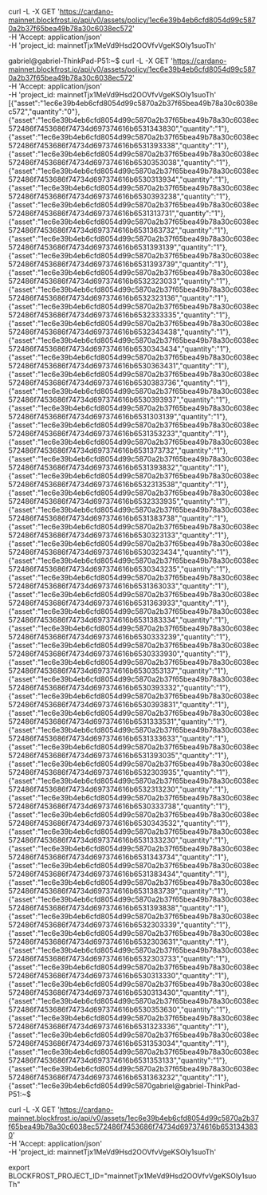 curl -L -X GET 'https://cardano-mainnet.blockfrost.io/api/v0/assets/policy/1ec6e39b4eb6cfd8054d99c5870a2b37f65bea49b78a30c6038ec572' \
-H 'Accept: application/json' \
-H 'project_id: mainnetTjx1MeVd9Hsd2OOVfvVgeKSOly1suoTh'

gabriel@gabriel-ThinkPad-P51:~$ curl -L -X GET 'https://cardano-mainnet.blockfrost.io/api/v0/assets/policy/1ec6e39b4eb6cfd8054d99c5870a2b37f65bea49b78a30c6038ec572' \
-H 'Accept: application/json' \
-H 'project_id: mainnetTjx1MeVd9Hsd2OOVfvVgeKSOly1suoTh'
[{"asset":"1ec6e39b4eb6cfd8054d99c5870a2b37f65bea49b78a30c6038ec572","quantity":"0"},{"asset":"1ec6e39b4eb6cfd8054d99c5870a2b37f65bea49b78a30c6038ec572486f7453686f74734d697374616b6531343830","quantity":"1"},{"asset":"1ec6e39b4eb6cfd8054d99c5870a2b37f65bea49b78a30c6038ec572486f7453686f74734d697374616b6531393338","quantity":"1"},{"asset":"1ec6e39b4eb6cfd8054d99c5870a2b37f65bea49b78a30c6038ec572486f7453686f74734d697374616b6530353038","quantity":"1"},{"asset":"1ec6e39b4eb6cfd8054d99c5870a2b37f65bea49b78a30c6038ec572486f7453686f74734d697374616b6530313934","quantity":"1"},{"asset":"1ec6e39b4eb6cfd8054d99c5870a2b37f65bea49b78a30c6038ec572486f7453686f74734d697374616b6530393238","quantity":"1"},{"asset":"1ec6e39b4eb6cfd8054d99c5870a2b37f65bea49b78a30c6038ec572486f7453686f74734d697374616b6531313731","quantity":"1"},{"asset":"1ec6e39b4eb6cfd8054d99c5870a2b37f65bea49b78a30c6038ec572486f7453686f74734d697374616b6531363732","quantity":"1"},{"asset":"1ec6e39b4eb6cfd8054d99c5870a2b37f65bea49b78a30c6038ec572486f7453686f74734d697374616b6531393139","quantity":"1"},{"asset":"1ec6e39b4eb6cfd8054d99c5870a2b37f65bea49b78a30c6038ec572486f7453686f74734d697374616b6531393739","quantity":"1"},{"asset":"1ec6e39b4eb6cfd8054d99c5870a2b37f65bea49b78a30c6038ec572486f7453686f74734d697374616b6532323033","quantity":"1"},{"asset":"1ec6e39b4eb6cfd8054d99c5870a2b37f65bea49b78a30c6038ec572486f7453686f74734d697374616b6532323136","quantity":"1"},{"asset":"1ec6e39b4eb6cfd8054d99c5870a2b37f65bea49b78a30c6038ec572486f7453686f74734d697374616b6532333335","quantity":"1"},{"asset":"1ec6e39b4eb6cfd8054d99c5870a2b37f65bea49b78a30c6038ec572486f7453686f74734d697374616b6532343438","quantity":"1"},{"asset":"1ec6e39b4eb6cfd8054d99c5870a2b37f65bea49b78a30c6038ec572486f7453686f74734d697374616b6530343434","quantity":"1"},{"asset":"1ec6e39b4eb6cfd8054d99c5870a2b37f65bea49b78a30c6038ec572486f7453686f74734d697374616b6530363431","quantity":"1"},{"asset":"1ec6e39b4eb6cfd8054d99c5870a2b37f65bea49b78a30c6038ec572486f7453686f74734d697374616b6530383736","quantity":"1"},{"asset":"1ec6e39b4eb6cfd8054d99c5870a2b37f65bea49b78a30c6038ec572486f7453686f74734d697374616b6530393937","quantity":"1"},{"asset":"1ec6e39b4eb6cfd8054d99c5870a2b37f65bea49b78a30c6038ec572486f7453686f74734d697374616b6531303139","quantity":"1"},{"asset":"1ec6e39b4eb6cfd8054d99c5870a2b37f65bea49b78a30c6038ec572486f7453686f74734d697374616b6531353233","quantity":"1"},{"asset":"1ec6e39b4eb6cfd8054d99c5870a2b37f65bea49b78a30c6038ec572486f7453686f74734d697374616b6531373732","quantity":"1"},{"asset":"1ec6e39b4eb6cfd8054d99c5870a2b37f65bea49b78a30c6038ec572486f7453686f74734d697374616b6531393832","quantity":"1"},{"asset":"1ec6e39b4eb6cfd8054d99c5870a2b37f65bea49b78a30c6038ec572486f7453686f74734d697374616b6532313538","quantity":"1"},{"asset":"1ec6e39b4eb6cfd8054d99c5870a2b37f65bea49b78a30c6038ec572486f7453686f74734d697374616b6532333935","quantity":"1"},{"asset":"1ec6e39b4eb6cfd8054d99c5870a2b37f65bea49b78a30c6038ec572486f7453686f74734d697374616b6531383738","quantity":"1"},{"asset":"1ec6e39b4eb6cfd8054d99c5870a2b37f65bea49b78a30c6038ec572486f7453686f74734d697374616b6530323133","quantity":"1"},{"asset":"1ec6e39b4eb6cfd8054d99c5870a2b37f65bea49b78a30c6038ec572486f7453686f74734d697374616b6530323434","quantity":"1"},{"asset":"1ec6e39b4eb6cfd8054d99c5870a2b37f65bea49b78a30c6038ec572486f7453686f74734d697374616b6530343235","quantity":"1"},{"asset":"1ec6e39b4eb6cfd8054d99c5870a2b37f65bea49b78a30c6038ec572486f7453686f74734d697374616b6531363033","quantity":"1"},{"asset":"1ec6e39b4eb6cfd8054d99c5870a2b37f65bea49b78a30c6038ec572486f7453686f74734d697374616b6531363933","quantity":"1"},{"asset":"1ec6e39b4eb6cfd8054d99c5870a2b37f65bea49b78a30c6038ec572486f7453686f74734d697374616b6531383334","quantity":"1"},{"asset":"1ec6e39b4eb6cfd8054d99c5870a2b37f65bea49b78a30c6038ec572486f7453686f74734d697374616b6530333239","quantity":"1"},{"asset":"1ec6e39b4eb6cfd8054d99c5870a2b37f65bea49b78a30c6038ec572486f7453686f74734d697374616b6530333930","quantity":"1"},{"asset":"1ec6e39b4eb6cfd8054d99c5870a2b37f65bea49b78a30c6038ec572486f7453686f74734d697374616b6530353137","quantity":"1"},{"asset":"1ec6e39b4eb6cfd8054d99c5870a2b37f65bea49b78a30c6038ec572486f7453686f74734d697374616b6530393332","quantity":"1"},{"asset":"1ec6e39b4eb6cfd8054d99c5870a2b37f65bea49b78a30c6038ec572486f7453686f74734d697374616b6530393831","quantity":"1"},{"asset":"1ec6e39b4eb6cfd8054d99c5870a2b37f65bea49b78a30c6038ec572486f7453686f74734d697374616b6531333531","quantity":"1"},{"asset":"1ec6e39b4eb6cfd8054d99c5870a2b37f65bea49b78a30c6038ec572486f7453686f74734d697374616b6531333633","quantity":"1"},{"asset":"1ec6e39b4eb6cfd8054d99c5870a2b37f65bea49b78a30c6038ec572486f7453686f74734d697374616b6531393035","quantity":"1"},{"asset":"1ec6e39b4eb6cfd8054d99c5870a2b37f65bea49b78a30c6038ec572486f7453686f74734d697374616b6532303935","quantity":"1"},{"asset":"1ec6e39b4eb6cfd8054d99c5870a2b37f65bea49b78a30c6038ec572486f7453686f74734d697374616b6532313230","quantity":"1"},{"asset":"1ec6e39b4eb6cfd8054d99c5870a2b37f65bea49b78a30c6038ec572486f7453686f74734d697374616b6530333738","quantity":"1"},{"asset":"1ec6e39b4eb6cfd8054d99c5870a2b37f65bea49b78a30c6038ec572486f7453686f74734d697374616b6530343532","quantity":"1"},{"asset":"1ec6e39b4eb6cfd8054d99c5870a2b37f65bea49b78a30c6038ec572486f7453686f74734d697374616b6531333230","quantity":"1"},{"asset":"1ec6e39b4eb6cfd8054d99c5870a2b37f65bea49b78a30c6038ec572486f7453686f74734d697374616b6531343734","quantity":"1"},{"asset":"1ec6e39b4eb6cfd8054d99c5870a2b37f65bea49b78a30c6038ec572486f7453686f74734d697374616b6531383434","quantity":"1"},{"asset":"1ec6e39b4eb6cfd8054d99c5870a2b37f65bea49b78a30c6038ec572486f7453686f74734d697374616b6531383739","quantity":"1"},{"asset":"1ec6e39b4eb6cfd8054d99c5870a2b37f65bea49b78a30c6038ec572486f7453686f74734d697374616b6531393838","quantity":"1"},{"asset":"1ec6e39b4eb6cfd8054d99c5870a2b37f65bea49b78a30c6038ec572486f7453686f74734d697374616b6532303339","quantity":"1"},{"asset":"1ec6e39b4eb6cfd8054d99c5870a2b37f65bea49b78a30c6038ec572486f7453686f74734d697374616b6532303631","quantity":"1"},{"asset":"1ec6e39b4eb6cfd8054d99c5870a2b37f65bea49b78a30c6038ec572486f7453686f74734d697374616b6532303733","quantity":"1"},{"asset":"1ec6e39b4eb6cfd8054d99c5870a2b37f65bea49b78a30c6038ec572486f7453686f74734d697374616b6530313330","quantity":"1"},{"asset":"1ec6e39b4eb6cfd8054d99c5870a2b37f65bea49b78a30c6038ec572486f7453686f74734d697374616b6530313430","quantity":"1"},{"asset":"1ec6e39b4eb6cfd8054d99c5870a2b37f65bea49b78a30c6038ec572486f7453686f74734d697374616b6530353630","quantity":"1"},{"asset":"1ec6e39b4eb6cfd8054d99c5870a2b37f65bea49b78a30c6038ec572486f7453686f74734d697374616b6531323336","quantity":"1"},{"asset":"1ec6e39b4eb6cfd8054d99c5870a2b37f65bea49b78a30c6038ec572486f7453686f74734d697374616b6531353034","quantity":"1"},{"asset":"1ec6e39b4eb6cfd8054d99c5870a2b37f65bea49b78a30c6038ec572486f7453686f74734d697374616b6531353133","quantity":"1"},{"asset":"1ec6e39b4eb6cfd8054d99c5870a2b37f65bea49b78a30c6038ec572486f7453686f74734d697374616b6531363232","quantity":"1"},{"asset":"1ec6e39b4eb6cfd8054d99c5870gabriel@gabriel-ThinkPad-P51:~$ 



curl -L -X GET 'https://cardano-mainnet.blockfrost.io/api/v0/assets/1ec6e39b4eb6cfd8054d99c5870a2b37f65bea49b78a30c6038ec572486f7453686f74734d697374616b6531343830' \
-H 'Accept: application/json' \
-H 'project_id: mainnetTjx1MeVd9Hsd2OOVfvVgeKSOly1suoTh'


export BLOCKFROST_PROJECT_ID="mainnetTjx1MeVd9Hsd2OOVfvVgeKSOly1suoTh"

